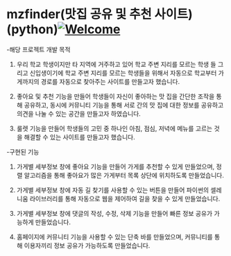 # mzfinder(맛집 공유 및 추천 사이트)(python)[![Welcome](https://img.shields.io/badge/Welcome-to%20My%20Repository-green)](https://github.com/ggest2/For-homework)

-해당 프로젝트 개발 목적

  1)  우리 학교 학생이지만 타 지역에 거주하고 있어 학교 주변 지리를 모르는 학생 들 그리고 신입생이기에 학교 주변 지리를 모르는 학생들을 위해서 자동으로 학교부터 가게까지의 경로를 자동으로 찾아주는 사이트를 만들고자 했습니다.

  2)  좋아요 및 추천 기능을 만들어 학생들이 자신이 좋아하는 맛 집을 간단한 조작을 통해 공유하고, 동시에 커뮤니티 기능을 통해 서로 간의 맛 집에 대한 정보를 공유하고 의견을 나눌 수 있는 공간을 만들고자 하였습니다.

  3)  룰렛 기능을 만들어 학생들의 고민 중 하나인 아침, 점심, 저녁에 메뉴를 고르는 것을 해결할 수 있는 사이트를 만들고자 했습니다.

-구현된 기능

  1)  가게별 세부정보 창에 좋아요 기능을 만들어 가게를 추천할 수 있게 만들었으며, 정렬 알고리즘을 통해 좋아요가 많은 가게부터 목록 상단에 위치하도록 만들었습니다.

  2)  가게별 세부정보 창에 자동 길 찾기를 사용할 수 있는 버튼을 만들어 파이썬의 셀레니움 라이브러리를 통해 자동으로 웹을 제어하여 길을 찾을 수 있게 만들었습니다.

  3)  가게별 세부정보 창에 댓글의 작성, 수정, 삭제 기능을 만들어 빠른 정보 공유가 가능하게 만들었습니다.


  4)  홈페이지에 커뮤니티 기능을 사용할 수 있는 단축 바를 만들었으며, 커뮤니티를 통해 이용자끼리 정보 공유가 가능하도록 만들었습니다.


